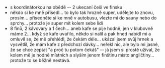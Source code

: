 - s koordinátorkou na obědě -- 2 ukecaní češi ve finsku
- někdo si ke mně přisedl... to bylo tak hrozně super, udělejte to znovu, prosím... přisedněte si ke mně v autobusu, vlezte mi do sauny nebo do sprchy... protože je super mít kolem sebe lidi
- 8 finů, 2 kávovary a 1 čech... aneb kafe se pije hodně, jen v klubovně máme 2... když se kafe uvařilo, někdo si nalil a pak hned nabídl mi a omluvil se, že mě přehlédl, že čekám déle... ukázal jsem svůj hrnek a vysvětlil, že mám kafe z předchozí dávky... neřekl nic, ale bylo mi jasné, že se chce zeptat "a proč tu potom čekáš" -- já jsem si prostě užíval, že kolem mě je hodně místních a slyším jenom finštinu místo angličtiny... protože to se běžně nestává.
